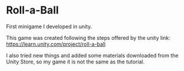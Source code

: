# Roll-a-Ball
First minigame I developed in unity.

This game was created following the steps offered by the unity link: https://learn.unity.com/project/roll-a-ball

I also tried new things and added some materials downloaded from the Unity Store, so my game it is not the same as the tutorial.
